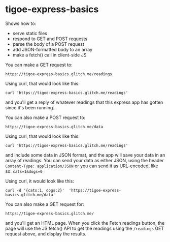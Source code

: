 # tigoe-express-basics

Shows how to:
* serve static files
* respond to GET and POST requests
* parse the body of a POST request
* add JSON-formatted body to an array
* make a fetch() call in client-side JS

You can make a GET request to:
````
https://tigoe-express-basics.glitch.me/readings 
`````

Using curl, that would look like this:
````
curl 'https://tigoe-express-basics.glitch.me/readings'
````

and you'll get a reply of whatever readings that 
this express app has gotten since it's been running. 

You can also make a POST request to:
````
https://tigoe-express-basics.glitch.me/data
`````

Using curl, that would look like this:
````
curl 'https://tigoe-express-basics.glitch.me/readings'
````
and include some data in JSON format, and the app will save
your data in an array of readings. You can send your data as either
JSON, using the header `Content-Type: application/JSON` or you can
send it as URL-encoded, like so: `cats=1&dogs=0`

Using curl, it would look like this: 

````
curl -d '{cats:1, dogs:2}'  'https://tigoe-express-basics.glitch.me/data'

````

You can also make a GET request for:
````
https://tigoe-express-basics.glitch.me/
`````
and you'll get an HTML page. When you click the Fetch readings 
button, the page will use the JS fetch() API to get the 
readings using the `/readings` GET request above, and display 
the results.